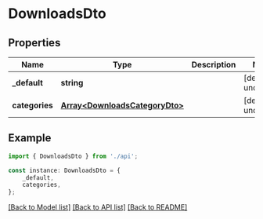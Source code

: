 # DownloadsDto


## Properties

Name | Type | Description | Notes
------------ | ------------- | ------------- | -------------
**_default** | **string** |  | [default to undefined]
**categories** | [**Array&lt;DownloadsCategoryDto&gt;**](DownloadsCategoryDto.md) |  | [default to undefined]

## Example

```typescript
import { DownloadsDto } from './api';

const instance: DownloadsDto = {
    _default,
    categories,
};
```

[[Back to Model list]](../README.md#documentation-for-models) [[Back to API list]](../README.md#documentation-for-api-endpoints) [[Back to README]](../README.md)

